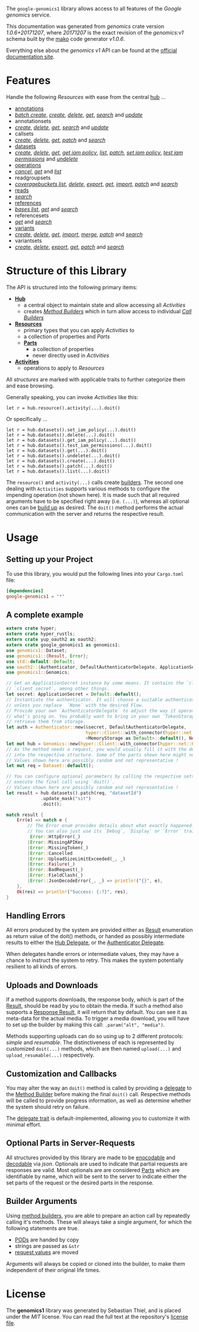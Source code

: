 <!---
DO NOT EDIT !
This file was generated automatically from 'src/mako/api/README.md.mako'
DO NOT EDIT !
-->
The `google-genomics1` library allows access to all features of the *Google genomics* service.

This documentation was generated from *genomics* crate version *1.0.6+20171207*, where *20171207* is the exact revision of the *genomics:v1* schema built by the [mako](http://www.makotemplates.org/) code generator *v1.0.6*.

Everything else about the *genomics* *v1* API can be found at the
[official documentation site](https://cloud.google.com/genomics).
# Features

Handle the following *Resources* with ease from the central [hub](https://docs.rs/google-genomics1/1.0.6+20171207/google_genomics1/struct.Genomics.html) ... 

* [annotations](https://docs.rs/google-genomics1/1.0.6+20171207/google_genomics1/struct.Annotation.html)
 * [*batch create*](https://docs.rs/google-genomics1/1.0.6+20171207/google_genomics1/struct.AnnotationBatchCreateCall.html), [*create*](https://docs.rs/google-genomics1/1.0.6+20171207/google_genomics1/struct.AnnotationCreateCall.html), [*delete*](https://docs.rs/google-genomics1/1.0.6+20171207/google_genomics1/struct.AnnotationDeleteCall.html), [*get*](https://docs.rs/google-genomics1/1.0.6+20171207/google_genomics1/struct.AnnotationGetCall.html), [*search*](https://docs.rs/google-genomics1/1.0.6+20171207/google_genomics1/struct.AnnotationSearchCall.html) and [*update*](https://docs.rs/google-genomics1/1.0.6+20171207/google_genomics1/struct.AnnotationUpdateCall.html)
* annotationsets
 * [*create*](https://docs.rs/google-genomics1/1.0.6+20171207/google_genomics1/struct.AnnotationsetCreateCall.html), [*delete*](https://docs.rs/google-genomics1/1.0.6+20171207/google_genomics1/struct.AnnotationsetDeleteCall.html), [*get*](https://docs.rs/google-genomics1/1.0.6+20171207/google_genomics1/struct.AnnotationsetGetCall.html), [*search*](https://docs.rs/google-genomics1/1.0.6+20171207/google_genomics1/struct.AnnotationsetSearchCall.html) and [*update*](https://docs.rs/google-genomics1/1.0.6+20171207/google_genomics1/struct.AnnotationsetUpdateCall.html)
* callsets
 * [*create*](https://docs.rs/google-genomics1/1.0.6+20171207/google_genomics1/struct.CallsetCreateCall.html), [*delete*](https://docs.rs/google-genomics1/1.0.6+20171207/google_genomics1/struct.CallsetDeleteCall.html), [*get*](https://docs.rs/google-genomics1/1.0.6+20171207/google_genomics1/struct.CallsetGetCall.html), [*patch*](https://docs.rs/google-genomics1/1.0.6+20171207/google_genomics1/struct.CallsetPatchCall.html) and [*search*](https://docs.rs/google-genomics1/1.0.6+20171207/google_genomics1/struct.CallsetSearchCall.html)
* [datasets](https://docs.rs/google-genomics1/1.0.6+20171207/google_genomics1/struct.Dataset.html)
 * [*create*](https://docs.rs/google-genomics1/1.0.6+20171207/google_genomics1/struct.DatasetCreateCall.html), [*delete*](https://docs.rs/google-genomics1/1.0.6+20171207/google_genomics1/struct.DatasetDeleteCall.html), [*get*](https://docs.rs/google-genomics1/1.0.6+20171207/google_genomics1/struct.DatasetGetCall.html), [*get iam policy*](https://docs.rs/google-genomics1/1.0.6+20171207/google_genomics1/struct.DatasetGetIamPolicyCall.html), [*list*](https://docs.rs/google-genomics1/1.0.6+20171207/google_genomics1/struct.DatasetListCall.html), [*patch*](https://docs.rs/google-genomics1/1.0.6+20171207/google_genomics1/struct.DatasetPatchCall.html), [*set iam policy*](https://docs.rs/google-genomics1/1.0.6+20171207/google_genomics1/struct.DatasetSetIamPolicyCall.html), [*test iam permissions*](https://docs.rs/google-genomics1/1.0.6+20171207/google_genomics1/struct.DatasetTestIamPermissionCall.html) and [*undelete*](https://docs.rs/google-genomics1/1.0.6+20171207/google_genomics1/struct.DatasetUndeleteCall.html)
* [operations](https://docs.rs/google-genomics1/1.0.6+20171207/google_genomics1/struct.Operation.html)
 * [*cancel*](https://docs.rs/google-genomics1/1.0.6+20171207/google_genomics1/struct.OperationCancelCall.html), [*get*](https://docs.rs/google-genomics1/1.0.6+20171207/google_genomics1/struct.OperationGetCall.html) and [*list*](https://docs.rs/google-genomics1/1.0.6+20171207/google_genomics1/struct.OperationListCall.html)
* readgroupsets
 * [*coveragebuckets list*](https://docs.rs/google-genomics1/1.0.6+20171207/google_genomics1/struct.ReadgroupsetCoveragebucketListCall.html), [*delete*](https://docs.rs/google-genomics1/1.0.6+20171207/google_genomics1/struct.ReadgroupsetDeleteCall.html), [*export*](https://docs.rs/google-genomics1/1.0.6+20171207/google_genomics1/struct.ReadgroupsetExportCall.html), [*get*](https://docs.rs/google-genomics1/1.0.6+20171207/google_genomics1/struct.ReadgroupsetGetCall.html), [*import*](https://docs.rs/google-genomics1/1.0.6+20171207/google_genomics1/struct.ReadgroupsetImportCall.html), [*patch*](https://docs.rs/google-genomics1/1.0.6+20171207/google_genomics1/struct.ReadgroupsetPatchCall.html) and [*search*](https://docs.rs/google-genomics1/1.0.6+20171207/google_genomics1/struct.ReadgroupsetSearchCall.html)
* [reads](https://docs.rs/google-genomics1/1.0.6+20171207/google_genomics1/struct.Read.html)
 * [*search*](https://docs.rs/google-genomics1/1.0.6+20171207/google_genomics1/struct.ReadSearchCall.html)
* [references](https://docs.rs/google-genomics1/1.0.6+20171207/google_genomics1/struct.Reference.html)
 * [*bases list*](https://docs.rs/google-genomics1/1.0.6+20171207/google_genomics1/struct.ReferenceBaseListCall.html), [*get*](https://docs.rs/google-genomics1/1.0.6+20171207/google_genomics1/struct.ReferenceGetCall.html) and [*search*](https://docs.rs/google-genomics1/1.0.6+20171207/google_genomics1/struct.ReferenceSearchCall.html)
* referencesets
 * [*get*](https://docs.rs/google-genomics1/1.0.6+20171207/google_genomics1/struct.ReferencesetGetCall.html) and [*search*](https://docs.rs/google-genomics1/1.0.6+20171207/google_genomics1/struct.ReferencesetSearchCall.html)
* [variants](https://docs.rs/google-genomics1/1.0.6+20171207/google_genomics1/struct.Variant.html)
 * [*create*](https://docs.rs/google-genomics1/1.0.6+20171207/google_genomics1/struct.VariantCreateCall.html), [*delete*](https://docs.rs/google-genomics1/1.0.6+20171207/google_genomics1/struct.VariantDeleteCall.html), [*get*](https://docs.rs/google-genomics1/1.0.6+20171207/google_genomics1/struct.VariantGetCall.html), [*import*](https://docs.rs/google-genomics1/1.0.6+20171207/google_genomics1/struct.VariantImportCall.html), [*merge*](https://docs.rs/google-genomics1/1.0.6+20171207/google_genomics1/struct.VariantMergeCall.html), [*patch*](https://docs.rs/google-genomics1/1.0.6+20171207/google_genomics1/struct.VariantPatchCall.html) and [*search*](https://docs.rs/google-genomics1/1.0.6+20171207/google_genomics1/struct.VariantSearchCall.html)
* variantsets
 * [*create*](https://docs.rs/google-genomics1/1.0.6+20171207/google_genomics1/struct.VariantsetCreateCall.html), [*delete*](https://docs.rs/google-genomics1/1.0.6+20171207/google_genomics1/struct.VariantsetDeleteCall.html), [*export*](https://docs.rs/google-genomics1/1.0.6+20171207/google_genomics1/struct.VariantsetExportCall.html), [*get*](https://docs.rs/google-genomics1/1.0.6+20171207/google_genomics1/struct.VariantsetGetCall.html), [*patch*](https://docs.rs/google-genomics1/1.0.6+20171207/google_genomics1/struct.VariantsetPatchCall.html) and [*search*](https://docs.rs/google-genomics1/1.0.6+20171207/google_genomics1/struct.VariantsetSearchCall.html)




# Structure of this Library

The API is structured into the following primary items:

* **[Hub](https://docs.rs/google-genomics1/1.0.6+20171207/google_genomics1/struct.Genomics.html)**
    * a central object to maintain state and allow accessing all *Activities*
    * creates [*Method Builders*](https://docs.rs/google-genomics1/1.0.6+20171207/google_genomics1/trait.MethodsBuilder.html) which in turn
      allow access to individual [*Call Builders*](https://docs.rs/google-genomics1/1.0.6+20171207/google_genomics1/trait.CallBuilder.html)
* **[Resources](https://docs.rs/google-genomics1/1.0.6+20171207/google_genomics1/trait.Resource.html)**
    * primary types that you can apply *Activities* to
    * a collection of properties and *Parts*
    * **[Parts](https://docs.rs/google-genomics1/1.0.6+20171207/google_genomics1/trait.Part.html)**
        * a collection of properties
        * never directly used in *Activities*
* **[Activities](https://docs.rs/google-genomics1/1.0.6+20171207/google_genomics1/trait.CallBuilder.html)**
    * operations to apply to *Resources*

All *structures* are marked with applicable traits to further categorize them and ease browsing.

Generally speaking, you can invoke *Activities* like this:

```Rust,ignore
let r = hub.resource().activity(...).doit()
```

Or specifically ...

```ignore
let r = hub.datasets().set_iam_policy(...).doit()
let r = hub.datasets().delete(...).doit()
let r = hub.datasets().get_iam_policy(...).doit()
let r = hub.datasets().test_iam_permissions(...).doit()
let r = hub.datasets().get(...).doit()
let r = hub.datasets().undelete(...).doit()
let r = hub.datasets().create(...).doit()
let r = hub.datasets().patch(...).doit()
let r = hub.datasets().list(...).doit()
```

The `resource()` and `activity(...)` calls create [builders][builder-pattern]. The second one dealing with `Activities` 
supports various methods to configure the impending operation (not shown here). It is made such that all required arguments have to be 
specified right away (i.e. `(...)`), whereas all optional ones can be [build up][builder-pattern] as desired.
The `doit()` method performs the actual communication with the server and returns the respective result.

# Usage

## Setting up your Project

To use this library, you would put the following lines into your `Cargo.toml` file:

```toml
[dependencies]
google-genomics1 = "*"
```

## A complete example

```Rust
extern crate hyper;
extern crate hyper_rustls;
extern crate yup_oauth2 as oauth2;
extern crate google_genomics1 as genomics1;
use genomics1::Dataset;
use genomics1::{Result, Error};
use std::default::Default;
use oauth2::{Authenticator, DefaultAuthenticatorDelegate, ApplicationSecret, MemoryStorage};
use genomics1::Genomics;

// Get an ApplicationSecret instance by some means. It contains the `client_id` and 
// `client_secret`, among other things.
let secret: ApplicationSecret = Default::default();
// Instantiate the authenticator. It will choose a suitable authentication flow for you, 
// unless you replace  `None` with the desired Flow.
// Provide your own `AuthenticatorDelegate` to adjust the way it operates and get feedback about 
// what's going on. You probably want to bring in your own `TokenStorage` to persist tokens and
// retrieve them from storage.
let auth = Authenticator::new(&secret, DefaultAuthenticatorDelegate,
                              hyper::Client::with_connector(hyper::net::HttpsConnector::new(hyper_rustls::TlsClient::new())),
                              <MemoryStorage as Default>::default(), None);
let mut hub = Genomics::new(hyper::Client::with_connector(hyper::net::HttpsConnector::new(hyper_rustls::TlsClient::new())), auth);
// As the method needs a request, you would usually fill it with the desired information
// into the respective structure. Some of the parts shown here might not be applicable !
// Values shown here are possibly random and not representative !
let mut req = Dataset::default();

// You can configure optional parameters by calling the respective setters at will, and
// execute the final call using `doit()`.
// Values shown here are possibly random and not representative !
let result = hub.datasets().patch(req, "datasetId")
             .update_mask("sit")
             .doit();

match result {
    Err(e) => match e {
        // The Error enum provides details about what exactly happened.
        // You can also just use its `Debug`, `Display` or `Error` traits
         Error::HttpError(_)
        |Error::MissingAPIKey
        |Error::MissingToken(_)
        |Error::Cancelled
        |Error::UploadSizeLimitExceeded(_, _)
        |Error::Failure(_)
        |Error::BadRequest(_)
        |Error::FieldClash(_)
        |Error::JsonDecodeError(_, _) => println!("{}", e),
    },
    Ok(res) => println!("Success: {:?}", res),
}

```
## Handling Errors

All errors produced by the system are provided either as [Result](https://docs.rs/google-genomics1/1.0.6+20171207/google_genomics1/enum.Result.html) enumeration as return value of 
the doit() methods, or handed as possibly intermediate results to either the 
[Hub Delegate](https://docs.rs/google-genomics1/1.0.6+20171207/google_genomics1/trait.Delegate.html), or the [Authenticator Delegate](https://docs.rs/yup-oauth2/*/yup_oauth2/trait.AuthenticatorDelegate.html).

When delegates handle errors or intermediate values, they may have a chance to instruct the system to retry. This 
makes the system potentially resilient to all kinds of errors.

## Uploads and Downloads
If a method supports downloads, the response body, which is part of the [Result](https://docs.rs/google-genomics1/1.0.6+20171207/google_genomics1/enum.Result.html), should be
read by you to obtain the media.
If such a method also supports a [Response Result](https://docs.rs/google-genomics1/1.0.6+20171207/google_genomics1/trait.ResponseResult.html), it will return that by default.
You can see it as meta-data for the actual media. To trigger a media download, you will have to set up the builder by making
this call: `.param("alt", "media")`.

Methods supporting uploads can do so using up to 2 different protocols: 
*simple* and *resumable*. The distinctiveness of each is represented by customized 
`doit(...)` methods, which are then named `upload(...)` and `upload_resumable(...)` respectively.

## Customization and Callbacks

You may alter the way an `doit()` method is called by providing a [delegate](https://docs.rs/google-genomics1/1.0.6+20171207/google_genomics1/trait.Delegate.html) to the 
[Method Builder](https://docs.rs/google-genomics1/1.0.6+20171207/google_genomics1/trait.CallBuilder.html) before making the final `doit()` call. 
Respective methods will be called to provide progress information, as well as determine whether the system should 
retry on failure.

The [delegate trait](https://docs.rs/google-genomics1/1.0.6+20171207/google_genomics1/trait.Delegate.html) is default-implemented, allowing you to customize it with minimal effort.

## Optional Parts in Server-Requests

All structures provided by this library are made to be [enocodable](https://docs.rs/google-genomics1/1.0.6+20171207/google_genomics1/trait.RequestValue.html) and 
[decodable](https://docs.rs/google-genomics1/1.0.6+20171207/google_genomics1/trait.ResponseResult.html) via *json*. Optionals are used to indicate that partial requests are responses 
are valid.
Most optionals are are considered [Parts](https://docs.rs/google-genomics1/1.0.6+20171207/google_genomics1/trait.Part.html) which are identifiable by name, which will be sent to 
the server to indicate either the set parts of the request or the desired parts in the response.

## Builder Arguments

Using [method builders](https://docs.rs/google-genomics1/1.0.6+20171207/google_genomics1/trait.CallBuilder.html), you are able to prepare an action call by repeatedly calling it's methods.
These will always take a single argument, for which the following statements are true.

* [PODs][wiki-pod] are handed by copy
* strings are passed as `&str`
* [request values](https://docs.rs/google-genomics1/1.0.6+20171207/google_genomics1/trait.RequestValue.html) are moved

Arguments will always be copied or cloned into the builder, to make them independent of their original life times.

[wiki-pod]: http://en.wikipedia.org/wiki/Plain_old_data_structure
[builder-pattern]: http://en.wikipedia.org/wiki/Builder_pattern
[google-go-api]: https://github.com/google/google-api-go-client

# License
The **genomics1** library was generated by Sebastian Thiel, and is placed 
under the *MIT* license.
You can read the full text at the repository's [license file][repo-license].

[repo-license]: https://github.com/Byron/google-apis-rsblob/master/LICENSE.md
